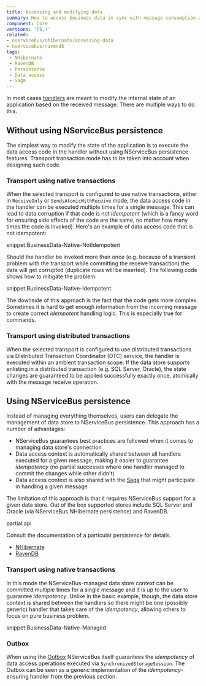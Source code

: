 ```yaml
---
title: Accessing and modifying data
summary: How to access business data in sync with message consumption and modifications to NServiceBus-controlled data.
component: Core
versions: '[5,)'
related:
- nservicebus/nhibernate/accessing-data
- nservicebus/ravendb
tags:
 - NHibernate
 - RavenDB
 - Persistence
 - Data access
 - Saga
---
```


In most cases [handlers](/nservicebus/handlers/) are meant to modify the internal state of an application based on the received message. There are multiple ways to do this.


## Without using NServiceBus persistence

The simplest way to modify the state of the application is to execute the data access code in the handler without using NServiceBus persistence features. Transport transaction mode has to be taken into account when designing such code.


### Transport using native transactions

When the selected transport is configured to use native transactions, either in `ReceiveOnly` or `SendsAtomicWithReceive` mode, the data access code in the handler can be executed multiple times for a single message. This can lead to data corruption if that code is not *idempotent* (which is a fancy word for ensuring side effects of the code are the same, no matter how many times the code is invoked). Here's an example of data access code that is not idempotent:

snippet:BusinessData-Native-NotIdempotent

Should the handler be invoked more than once (e.g. because of a transient problem with the transport while committing the receive transaction) the data will get corrupted (duplicate rows will be inserted). The following code shows how to mitigate the problem:

snippet:BusinessData-Native-Idempotent

The downside of this approach is the fact that the code gets more complex. Sometimes it is hard to get enough information from the incoming message to create correct *idempotent* handling logic. This is especially true for commands. 

### Transport using distributed transactions

When the selected transport is configured to use distributed transactions via Distributed Transaction Coordinator (DTC) service, the handler is executed within an ambient transaction scope. If the data store supports enlisting in a distributed transaction (e.g. SQL Server, Oracle), the state changes are guaranteed to be applied successfully exactly once, atomically with the message receive operation.


## Using NServiceBus persistence

Instead of managing everything themselves, users can delegate the management of data store to NServiceBus persistence. This approach has a number of advantages:
 * NServiceBus guarantees best practices are followed when it comes to managing data store's connection
 * Data access context is automatically shared between all handlers executed for a given message, making it easier to guarantee *idempotency* (no partial successes where one handler managed to commit the changes while other didn't)
 * Data access context is also shared with the [Saga](/nservicebus/sagas) that might participate in handling a given message

The limitation of this approach is that it requires NServiceBus support for a given data store. Out of the box supported stores include SQL Server and Oracle (via NServiceBus.NHibernate persistence) and RavenDB. 

partial:api

Consult the documentation of a particular persistence for details.

 * [NHibernate](/nservicebus/nhibernate/accessing-data.md)
 * [RavenDB](/nservicebus/ravendb/#shared-session)

### Transport using native transactions

In this mode the NServiceBus-managed data store context can be committed multiple times for a single message and it is up to the user to guarantee *idempotency*. Unlike in the basic example, though, the data store context is shared between the handlers so there might be one (possibly generic) handler that takes care of the *idempotency*, allowing others to focus on pure business problem.

snippet:BusinessData-Native-Managed


### Outbox

When using the [Outbox](/nservicebus/outbox) NServiceBus itself guarantees the *idempotency* of data access operations executed via `SynchronizedStorageSession`. The Outbox can be seen as a generic implementation of the *idempotency*-ensuring handler from the previous section.

